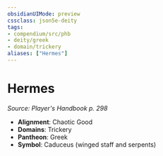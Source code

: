 ```yaml
---
obsidianUIMode: preview
cssclass: json5e-deity
tags:
- compendium/src/phb
- deity/greek
- domain/trickery
aliases: ["Hermes"]
---
```

# Hermes
*Source: Player's Handbook p. 298* 

- **Alignment**: Chaotic Good
- **Domains**: Trickery
- **Pantheon**: Greek
- **Symbol**: Caduceus (winged staff and serpents)
